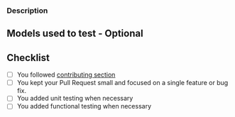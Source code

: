 ### Description

<!--- Add a little description on what you plan to tackle with this PR -->
<!--- Add resolve #issue-number in case you resolve an open issue -->

## Models used to test - Optional
<!--- Add here the models that you use to test the changes -->


## Checklist
- [ ] You followed [contributing section](https://github.com/dbt-athena/dbt-athena#contributing)
- [ ] You kept your Pull Request small and focused on a single feature or bug fix.
- [ ] You added unit testing when necessary
- [ ] You added functional testing when necessary
